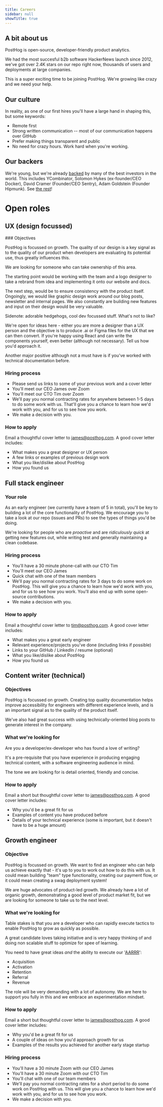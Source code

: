 ```yaml
---
title: Careers
sidebar: null
showTitle: true
---
```


## A bit about us

PostHog is open-source, developer-friendly product analytics.

We had the most succesful b2b software HackerNews launch since 2012, we've got over 2.4K stars on our repo right now, thousands of users and deployments at large companies.

This is a super exciting time to be joining PostHog. We're growing like crazy and we need your help.

## Our culture

In reality, as one of our first hires you'll have a large hand in shaping this, but some keywords:

* Remote first
* Strong written communication -- most of our communication happens over GitHub 
* Prefer making things transparent and public
* No need for crazy hours. Work hard when you're working.

## Our backers

We're young, but we're already [backed](/handbook/strategy/investors) by many of the best investors in the world. This includes YCombinator, Solomon Hykes (ex-founder/CEO Docker), David Cramer (Founder/CEO Sentry), Adam Goldstein (Founder Hipmunk). See [the rest](/handbook/strategy/investors)!

# Open roles

## UX (design focussed)


### Objectives

PostHog is focussed on growth. The quality of our design is a key signal as to the quality of our product when developers are evaluating its potential use, thus greatly influences this.

We are looking for someone who can take ownership of this area.

The starting point would be working with the team and a logo designer to take a rebrand from idea and implementing it onto our website and docs.

The next step, would be to ensure consistency with the product itself. Ongoingly, we would like graphic design work around our blog posts, newsletter and internal pages. We also constantly are building new features and input on their design would be very valuable.

Sidenote: adorable hedgehogs, cool dev focussed stuff. What's not to like?

We're open for ideas here - either you are more a designer than a UX person and the objective is to produce .ai or Figma files for the UX that we can then convert. If you're happy using React and can write the components yourself, even better (although not necessary). Tell us how you'd approach it.

Another major positive although not a must have is if you've worked with technical documentation before.

### Hiring process

* Please send us links to some of your previous work and a cover letter
* You'll meet our CEO James over Zoom
* You'll meet our CTO Tim over Zoom
* We'll pay you normal contracting rates for anywhere between 1-5 days to do some work with us. That'll give you a chance to learn how we'd work with you, and for us to see how you work.
* We make a decision with you.

### How to apply

Email a thoughtful cover letter to [james@posthog.com](mailto:james@posthog.com). A good cover letter includes:

* What makes you a great designer or UX person
* A few links or examples of previous design work
* What you like/dislike about PostHog
* How you found us

## Full stack engineer

### Your role

As an early engineer (we currently have a team of 5 in total), you'll be key to building a lot of the core functionality of PostHog. We encourage you to take a look at our repo (issues and PRs) to see the types of things you'd be doing.

We're looking for people who are *proactive* and are *ridiculously quick* at getting new features out, while writing test and generally maintaining a clean codebase.

### Hiring process

* You'll have a 30 minute phone-call with our CTO Tim
* You'll meet our CEO James
* Quick chat with one of the team members
* We'll pay you normal contracting rates for 3 days to do some work on PostHog. This will give you a chance to learn how we'd work with you, and for us to see how you work. You'll also end up with some open-source contributions.
* We make a decision with you.

### How to apply

Email a thoughtful cover letter to [tim@posthog.com](mailto:tim@posthog.com). A good cover letter includes:

* What makes you a great early engineer
* Relevant experience/projects you've done (including links if possible)
* Links to your GitHub / LinkedIn / resume (optional)
* What you like/dislike about PostHog
* How you found us

## Content writer (technical)

### Objectives

PostHog is focussed on growth. Creating top quality documentation helps improve accessibility for engineers with different experience levels, and is an important signal as to the quality of the product itself.

We've also had great success with using technically-oriented blog posts to generate interest in the company. 

### What we're looking for

Are you a developer/ex-developer who has found a love of writing?

It's a pre-requisite that you have experience in producing engaging technical content, with a software engineering audience in mind.

The tone we are looking for is detail oriented, friendly and concise.

### How to apply

Email a short but thoughtful cover letter to [james@posthog.com](mailto:james@posthog.com). A good cover letter includes:

* Why you'd be a great fit for us
* Examples of content you have produced before
* Details of your technical experience (some is important, but it doesn't have to be a huge amount)

## Growth engineer

### Objective

PostHog is focussed on growth. We want to find an engineer who can help us achieve exactly that - it's up to you to work out how to do this with us. It could mean building "team" type functionality, creating our payment flow, or it could mean creating a swag deployment system!

We are huge advocates of product-led growth. We already have a lot of organic growth, demonstrating a good level of product market fit, but we are looking for someone to take us to the next level.

### What we're looking for

Table stakes is that you are a developer who can rapidly execute tactics to enable PostHog to grow as quickly as possible. 

A great candidate loves taking initiative and is very happy thinking of and doing non scalable stuff to optimize for spee of learning.

You need to have great ideas *and* the ability to execute our '[AARRR](https://medium.com/@ms.mbalke/aarrr-framework-metrics-that-let-your-startup-sound-like-a-pirate-ship-e91d4082994b)':

* Acquisition
* Activation
* Retention
* Referral
* Revenue

The role will be very demanding with a lot of autonomy. We are here to support you fully in this and we embrace an experimentation mindset.

### How to apply

Email a short but thoughtful cover letter to [james@posthog.com](mailto:james@posthog.com). A good cover letter includes:

* Why you'd be a great fit for us
* A couple of ideas on how you'd approach growth for us
* Examples of the results you achieved for another early stage startup

### Hiring process

* You'll have a 30 minute Zoom with our CEO James
* You'll have a 30 minute Zoom with our CTO Tim
* You'll chat with one of our team members
* We'll pay you normal contracting rates for a short period to do some work on PostHog with us. This will give you a chance to learn how we'd work with you, and for us to see how you work.
* We make a decision with you.